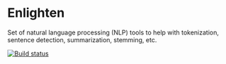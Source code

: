 # Enlighten
Set of natural language processing (NLP) tools to help with tokenization, sentence detection, summarization, stemming, etc.

[![Build status](https://ci.appveyor.com/api/projects/status/y98rq3xi037yfv2j?svg=true)](https://ci.appveyor.com/project/JaCraig/enlighten)

